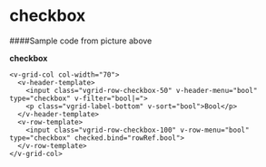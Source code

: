 # checkbox

####Sample code from picture above

**checkbox** 
```
<v-grid-col col-width="70">
  <v-header-template>
    <input class="vgrid-row-checkbox-50" v-header-menu="bool" type="checkbox" v-filter="bool|=">
    <p class="vgrid-label-bottom" v-sort="bool">Bool</p>
  </v-header-template>
  <v-row-template>
    <input class="vgrid-row-checkbox-100" v-row-menu="bool" type="checkbox" checked.bind="rowRef.bool">
  </v-row-template>
</v-grid-col>
```